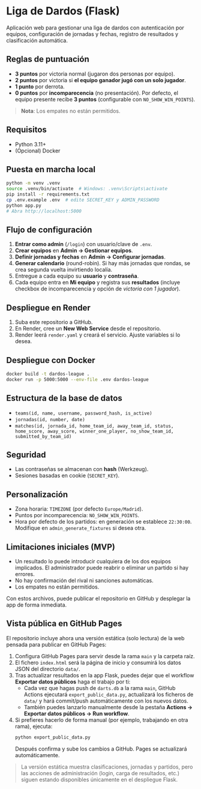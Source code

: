 # Liga de Dardos (Flask)

Aplicación web para gestionar una liga de dardos con autenticación por equipos, configuración de jornadas y fechas, registro de resultados y clasificación automática.

## Reglas de puntuación
- **3 puntos** por victoria normal (jugaron dos personas por equipo).
- **2 puntos** por victoria si **el equipo ganador jugó con un solo jugador**.
- **1 punto** por derrota.
- **0 puntos** por **incomparecencia** (no presentación). Por defecto, el equipo presente recibe **3 puntos** (configurable con `NO_SHOW_WIN_POINTS`).

> **Nota**: Los empates no están permitidos.

## Requisitos
- Python 3.11+
- (Opcional) Docker

## Puesta en marcha local
```bash
python -m venv .venv
source .venv/bin/activate  # Windows: .venv\Scripts\activate
pip install -r requirements.txt
cp .env.example .env  # edite SECRET_KEY y ADMIN_PASSWORD
python app.py
# Abra http://localhost:5000
```

## Flujo de configuración

1. **Entrar como admin** (`/login`) con usuario/clave de `.env`.
2. **Crear equipos** en **Admin → Gestionar equipos**.
3. **Definir jornadas y fechas** en **Admin → Configurar jornadas**.
4. **Generar calendario** (round-robin). Si hay más jornadas que rondas, se crea segunda vuelta invirtiendo localía.
5. Entregue a cada equipo su **usuario** y **contraseña**.
6. Cada equipo entra en **Mi equipo** y registra sus **resultados** (incluye checkbox de incomparecencia y opción de *victoria con 1 jugador*).

## Despliegue en Render

1. Suba este repositorio a GitHub.
2. En Render, cree un **New Web Service** desde el repositorio.
3. Render leerá `render.yaml` y creará el servicio. Ajuste variables si lo desea.

## Despliegue con Docker

```bash
docker build -t dardos-league .
docker run -p 5000:5000 --env-file .env dardos-league
```

## Estructura de la base de datos

* `teams(id, name, username, password_hash, is_active)`
* `jornadas(id, number, date)`
* `matches(id, jornada_id, home_team_id, away_team_id, status, home_score, away_score, winner_one_player, no_show_team_id, submitted_by_team_id)`

## Seguridad

* Las contraseñas se almacenan con **hash** (Werkzeug).
* Sesiones basadas en cookie (`SECRET_KEY`).

## Personalización

* Zona horaria: `TIMEZONE` (por defecto `Europe/Madrid`).
* Puntos por incomparecencia: `NO_SHOW_WIN_POINTS`.
* Hora por defecto de los partidos: en generación se establece `22:30:00`. Modifique en `admin_generate_fixtures` si desea otra.

## Limitaciones iniciales (MVP)

* Un resultado lo puede introducir cualquiera de los dos equipos implicados. El administrador puede reabrir o eliminar un partido si hay errores.
* No hay confirmación del rival ni sanciones automáticas.
* Los empates no están permitidos.

Con estos archivos, puede publicar el repositorio en GitHub y desplegar la app de forma inmediata.

## Vista pública en GitHub Pages

El repositorio incluye ahora una versión estática (solo lectura) de la web pensada
para publicar en GitHub Pages:

1. Configura GitHub Pages para servir desde la rama `main` y la carpeta raíz.
2. El fichero `index.html` será la página de inicio y consumirá los datos JSON del
   directorio `data/`.
3. Tras actualizar resultados en la app Flask, puedes dejar que el workflow
   **Exportar datos públicos** haga el trabajo por ti:
   - Cada vez que hagas push de `darts.db` a la rama `main`, GitHub Actions
     ejecutará `export_public_data.py`, actualizará los ficheros de `data/`
     y hará commit/push automáticamente con los nuevos datos.
   - También puedes lanzarlo manualmente desde la pestaña **Actions → Exportar
     datos públicos → Run workflow**.
4. Si prefieres hacerlo de forma manual (por ejemplo, trabajando en otra rama),
   ejecuta:
   ```bash
   python export_public_data.py
   ```
   Después confirma y sube los cambios a GitHub. Pages se actualizará
   automáticamente.

> La versión estática muestra clasificaciones, jornadas y partidos, pero las
> acciones de administración (login, carga de resultados, etc.) siguen estando
> disponibles únicamente en el despliegue Flask.
